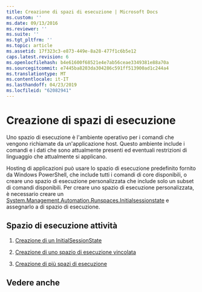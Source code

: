 ```yaml
---
title: Creazione di spazi di esecuzione | Microsoft Docs
ms.custom: ''
ms.date: 09/13/2016
ms.reviewer: ''
ms.suite: ''
ms.tgt_pltfrm: ''
ms.topic: article
ms.assetid: 17f323c3-e873-449e-8a28-477f1c6b5e12
caps.latest.revision: 6
ms.openlocfilehash: b4e61600f68521e4e7ab56ceae3349381e88a70a
ms.sourcegitcommit: e7445ba8203da304286c591ff513900ad1c244a4
ms.translationtype: MT
ms.contentlocale: it-IT
ms.lasthandoff: 04/23/2019
ms.locfileid: "62082941"
---
```

# <a name="creating-runspaces"></a>Creazione di spazi di esecuzione

Uno spazio di esecuzione è l'ambiente operativo per i comandi che vengono richiamate da un'applicazione host. Questo ambiente include i comandi e i dati che sono attualmente presenti ed eventuali restrizioni di linguaggio che attualmente si applicano.

 Hosting di applicazioni può usare lo spazio di esecuzione predefinito fornito da Windows PowerShell, che include tutti i comandi di core disponibili, o creare uno spazio di esecuzione personalizzata che include solo un subset di comandi disponibili. Per creare uno spazio di esecuzione personalizzata, è necessario creare un [System.Management.Automation.Runspaces.Initialsessionstate](/dotnet/api/System.Management.Automation.Runspaces.InitialSessionState) e assegnarlo a di spazio di esecuzione.

## <a name="runspace-tasks"></a>Spazio di esecuzione attività

1. [Creazione di un InitialSessionState](./creating-an-initialsessionstate.md)

2. [Creazione di uno spazio di esecuzione vincolata](./creating-a-constrained-runspace.md)

3. [Creazione di più spazi di esecuzione](./creating-multiple-runspaces.md)

## <a name="see-also"></a>Vedere anche
